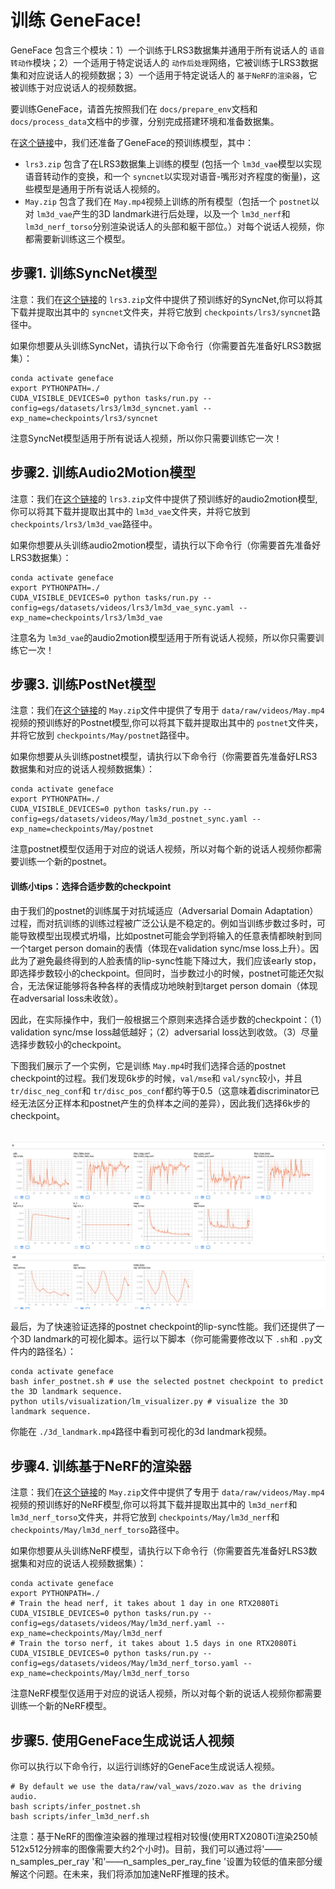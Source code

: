 # 训练 GeneFace!

GeneFace 包含三个模块：1）一个训练于LRS3数据集并通用于所有说话人的 `语音转动作`模块；2）一个适用于特定说话人的 `动作后处理`网络，它被训练于LRS3数据集和对应说话人的视频数据；3）一个适用于特定说话人的 `基于NeRF的渲染器`，它被训练于对应说话人的视频数据。

要训练GeneFace，请首先按照我们在 `docs/prepare_env`文档和 `docs/process_data`文档中的步骤，分别完成搭建环境和准备数据集。

在[这个链接](https://github.com/yerfor/GeneFace/releases/tag/v1.0.0)中，我们还准备了GeneFace的预训练模型，其中：

* `lrs3.zip` 包含了在LRS3数据集上训练的模型 (包括一个 `lm3d_vae`模型以实现语音转动作的变换，和一个 `syncnet`以实现对语音-嘴形对齐程度的衡量)，这些模型是通用于所有说话人视频的。
* `May.zip` 包含了我们在 `May.mp4`视频上训练的所有模型（包括一个 `postnet`以对 `lm3d_vae`产生的3D landmark进行后处理，以及一个 `lm3d_nerf`和 `lm3d_nerf_torso`分别渲染说话人的头部和躯干部位。）对每个说话人视频，你都需要新训练这三个模型。

## 步骤1. 训练SyncNet模型

注意：我们在[这个链接](https://github.com/yerfor/GeneFace/releases/tag/v1.0.0)的 `lrs3.zip`文件中提供了预训练好的SyncNet,你可以将其下载并提取出其中的 `syncnet`文件夹，并将它放到 `checkpoints/lrs3/syncnet`路径中。

如果你想要从头训练SyncNet，请执行以下命令行（你需要首先准备好LRS3数据集）：

```
conda activate geneface
export PYTHONPATH=./
CUDA_VISIBLE_DEVICES=0 python tasks/run.py --config=egs/datasets/lrs3/lm3d_syncnet.yaml --exp_name=checkpoints/lrs3/syncnet
```

注意SyncNet模型适用于所有说话人视频，所以你只需要训练它一次！

## 步骤2. 训练Audio2Motion模型

注意：我们在[这个链接](https://github.com/yerfor/GeneFace/releases/tag/v1.0.0)的 `lrs3.zip`文件中提供了预训练好的audio2motion模型,你可以将其下载并提取出其中的 `lm3d_vae`文件夹，并将它放到 `checkpoints/lrs3/lm3d_vae`路径中。

如果你想要从头训练audio2motion模型，请执行以下命令行（你需要首先准备好LRS3数据集）：

```
conda activate geneface
export PYTHONPATH=./
CUDA_VISIBLE_DEVICES=0 python tasks/run.py --config=egs/datasets/videos/lrs3/lm3d_vae_sync.yaml --exp_name=checkpoints/lrs3/lm3d_vae
```

注意名为 `lm3d_vae`的audio2motion模型适用于所有说话人视频，所以你只需要训练它一次！

## 步骤3. 训练PostNet模型

注意：我们在[这个链接](https://github.com/yerfor/GeneFace/releases/tag/v1.0.0)的 `May.zip`文件中提供了专用于 `data/raw/videos/May.mp4`视频的预训练好的Postnet模型,你可以将其下载并提取出其中的 `postnet`文件夹，并将它放到 `checkpoints/May/postnet`路径中。

如果你想要从头训练postnet模型，请执行以下命令行（你需要首先准备好LRS3数据集和对应的说话人视频数据集）：

```
conda activate geneface
export PYTHONPATH=./
CUDA_VISIBLE_DEVICES=0 python tasks/run.py --config=egs/datasets/videos/May/lm3d_postnet_sync.yaml --exp_name=checkpoints/May/postnet
```

注意postnet模型仅适用于对应的说话人视频，所以对每个新的说话人视频你都需要训练一个新的postnet。

#### 训练小tips：选择合适步数的checkpoint

由于我们的postnet的训练属于对抗域适应（Adversarial Domain Adaptation）过程，而对抗训练的训练过程被广泛公认是不稳定的。例如当训练步数过多时，可能导致模型出现模式坍塌，比如postnet可能会学到将输入的任意表情都映射到同一个target person domain的表情（体现在validation sync/mse loss上升）。因此为了避免最终得到的人脸表情的lip-sync性能下降过大，我们应该early stop，即选择步数较小的checkpoint。但同时，当步数过小的时候，postnet可能还欠拟合，无法保证能够将各种各样的表情成功地映射到target person domain（体现在adversarial loss未收敛）。

因此，在实际操作中，我们一般根据三个原则来选择合适步数的checkpoint：（1）validation sync/mse loss越低越好；（2）adversarial loss达到收敛。（3）尽量选择步数较小的checkpoint。

下图我们展示了一个实例，它是训练 `May.mp4`时我们选择合适的postnet checkpoint的过程。我们发现6k步的时候，`val/mse`和 `val/sync`较小，并且 `tr/disc_neg_conf`和 `tr/disc_pos_conf`都约等于0.5（这意味着discriminator已经无法区分正样本和postnet产生的负样本之间的差异），因此我们选择6k步的checkpoint。

<p align="center">
    <br>
    <img src="../../assets/tips_to_select_postnet_ckpt.png" width="1000"/>
    <br>
</p>

最后，为了快速验证选择的postnet checkpoint的lip-sync性能。我们还提供了一个3D landmark的可视化脚本。运行以下脚本（你可能需要修改以下 `.sh`和 `.py`文件内的路径名）：

```
conda activate geneface
bash infer_postnet.sh # use the selected postnet checkpoint to predict the 3D landmark sequence.
python utils/visualization/lm_visualizer.py # visualize the 3D landmark sequence.
```

你能在 `./3d_landmark.mp4`路径中看到可视化的3d landmark视频。

## 步骤4. 训练基于NeRF的渲染器

注意：我们在[这个链接](https://github.com/yerfor/GeneFace/releases/tag/v1.0.0)的 `May.zip`文件中提供了专用于 `data/raw/videos/May.mp4`视频的预训练好的NeRF模型,你可以将其下载并提取出其中的 `lm3d_nerf`和 `lm3d_nerf_torso`文件夹，并将它放到 `checkpoints/May/lm3d_nerf`和 `checkpoints/May/lm3d_nerf_torso`路径中。

如果你想要从头训练NeRF模型，请执行以下命令行（你需要首先准备好LRS3数据集和对应的说话人视频数据集）：

```
conda activate geneface
export PYTHONPATH=./
# Train the head nerf, it takes about 1 day in one RTX2080Ti
CUDA_VISIBLE_DEVICES=0 python tasks/run.py --config=egs/datasets/videos/May/lm3d_nerf.yaml --exp_name=checkpoints/May/lm3d_nerf
# Train the torso nerf, it takes about 1.5 days in one RTX2080Ti
CUDA_VISIBLE_DEVICES=0 python tasks/run.py --config=egs/datasets/videos/May/lm3d_nerf_torso.yaml --exp_name=checkpoints/May/lm3d_nerf_torso
```

注意NeRF模型仅适用于对应的说话人视频，所以对每个新的说话人视频你都需要训练一个新的NeRF模型。

## 步骤5. 使用GeneFace生成说话人视频

你可以执行以下命令行，以运行训练好的GeneFace生成说话人视频。

```
# By default we use the data/raw/val_wavs/zozo.wav as the driving audio.
bash scripts/infer_postnet.sh
bash scripts/infer_lm3d_nerf.sh
```

注意：基于NeRF的图像渲染器的推理过程相对较慢(使用RTX2080Ti渲染250帧512x512分辨率的图像需要大约2个小时)。目前，我们可以通过将'——n_samples_per_ray '和'——n_samples_per_ray_fine '设置为较低的值来部分缓解这个问题。在未来，我们将添加加速NeRF推理的技术。
